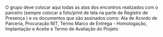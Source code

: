 O grupo deve colocar aqui todas as atas dos encontros realizados com o parceiro (sempre colocar a foto/print de tela na parte de Registro de Presença ) e os documentos que são assinados como: Ata de Acordo de Parceria, Procuração NIT,  Termo Marco de Entrega - Homologação, Implantação e Aceite e Termo de Avaliação do Projeto
